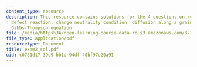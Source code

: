 ```yaml
---
content_type: resource
description: This resource contains solutions for the 4 questions on reduction reaction,
  defect reaction, charge neutrality condition, diffusion along a grain boundary,
  Gibbs-Thompson equation.
file: /media/https%3A/open-learning-course-data-rc.s3.amazonaws.com/3-21-kinetic-processes-in-materials-spring-2006/c0781d1739e9bb1d94df40bf97e20a91_exam2_sol.pdf
file_type: application/pdf
resourcetype: Document
title: exam2_sol.pdf
uid: c0781d17-39e9-bb1d-94df-40bf97e20a91
---
```

